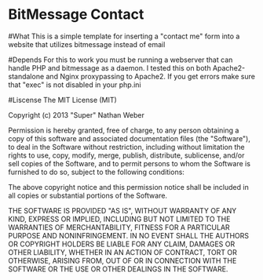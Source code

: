 BitMessage Contact
=================================================================

#What
This is a simple template for inserting a "contact me" form into a website that utilizes bitmessage instead of email

#Depends
For this to work you must be running a webserver that can handle PHP and bitmessage as a daemon. I tested this on both Apache2-standalone and Nginx proxypassing to Apache2. If you get errors make sure that "exec" is not disabled in your php.ini

#Liscense
The MIT License (MIT)

Copyright (c) 2013 "Super" Nathan Weber

Permission is hereby granted, free of charge, to any person obtaining a copy
of this software and associated documentation files (the "Software"), to deal
in the Software without restriction, including without limitation the rights
to use, copy, modify, merge, publish, distribute, sublicense, and/or sell
copies of the Software, and to permit persons to whom the Software is
furnished to do so, subject to the following conditions:

The above copyright notice and this permission notice shall be included in
all copies or substantial portions of the Software.

THE SOFTWARE IS PROVIDED "AS IS", WITHOUT WARRANTY OF ANY KIND, EXPRESS OR
IMPLIED, INCLUDING BUT NOT LIMITED TO THE WARRANTIES OF MERCHANTABILITY,
FITNESS FOR A PARTICULAR PURPOSE AND NONINFRINGEMENT. IN NO EVENT SHALL THE
AUTHORS OR COPYRIGHT HOLDERS BE LIABLE FOR ANY CLAIM, DAMAGES OR OTHER
LIABILITY, WHETHER IN AN ACTION OF CONTRACT, TORT OR OTHERWISE, ARISING FROM,
OUT OF OR IN CONNECTION WITH THE SOFTWARE OR THE USE OR OTHER DEALINGS IN
THE SOFTWARE.


